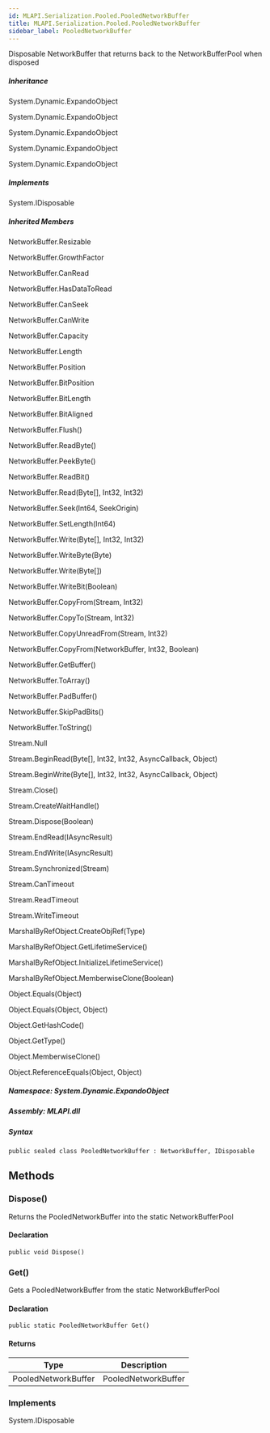 ```yaml
---  
id: MLAPI.Serialization.Pooled.PooledNetworkBuffer  
title: MLAPI.Serialization.Pooled.PooledNetworkBuffer
sidebar_label: PooledNetworkBuffer
---
```


<div class="markdown level0 summary">

Disposable NetworkBuffer that returns back to the NetworkBufferPool when
disposed

</div>

<div class="markdown level0 conceptual">

</div>

<div class="inheritance">

##### Inheritance

<div class="level0">

System.Dynamic.ExpandoObject

</div>

<div class="level1">

System.Dynamic.ExpandoObject

</div>

<div class="level2">

System.Dynamic.ExpandoObject

</div>

<div class="level3">

System.Dynamic.ExpandoObject

</div>

<div class="level4">

System.Dynamic.ExpandoObject

</div>

</div>

<div classs="implements">

##### Implements

<div>

System.IDisposable

</div>

</div>

<div class="inheritedMembers">

##### Inherited Members

<div>

NetworkBuffer.Resizable

</div>

<div>

NetworkBuffer.GrowthFactor

</div>

<div>

NetworkBuffer.CanRead

</div>

<div>

NetworkBuffer.HasDataToRead

</div>

<div>

NetworkBuffer.CanSeek

</div>

<div>

NetworkBuffer.CanWrite

</div>

<div>

NetworkBuffer.Capacity

</div>

<div>

NetworkBuffer.Length

</div>

<div>

NetworkBuffer.Position

</div>

<div>

NetworkBuffer.BitPosition

</div>

<div>

NetworkBuffer.BitLength

</div>

<div>

NetworkBuffer.BitAligned

</div>

<div>

NetworkBuffer.Flush()

</div>

<div>

NetworkBuffer.ReadByte()

</div>

<div>

NetworkBuffer.PeekByte()

</div>

<div>

NetworkBuffer.ReadBit()

</div>

<div>

NetworkBuffer.Read(Byte\[\], Int32, Int32)

</div>

<div>

NetworkBuffer.Seek(Int64, SeekOrigin)

</div>

<div>

NetworkBuffer.SetLength(Int64)

</div>

<div>

NetworkBuffer.Write(Byte\[\], Int32, Int32)

</div>

<div>

NetworkBuffer.WriteByte(Byte)

</div>

<div>

NetworkBuffer.Write(Byte\[\])

</div>

<div>

NetworkBuffer.WriteBit(Boolean)

</div>

<div>

NetworkBuffer.CopyFrom(Stream, Int32)

</div>

<div>

NetworkBuffer.CopyTo(Stream, Int32)

</div>

<div>

NetworkBuffer.CopyUnreadFrom(Stream, Int32)

</div>

<div>

NetworkBuffer.CopyFrom(NetworkBuffer, Int32, Boolean)

</div>

<div>

NetworkBuffer.GetBuffer()

</div>

<div>

NetworkBuffer.ToArray()

</div>

<div>

NetworkBuffer.PadBuffer()

</div>

<div>

NetworkBuffer.SkipPadBits()

</div>

<div>

NetworkBuffer.ToString()

</div>

<div>

Stream.Null

</div>

<div>

Stream.BeginRead(Byte\[\], Int32, Int32, AsyncCallback, Object)

</div>

<div>

Stream.BeginWrite(Byte\[\], Int32, Int32, AsyncCallback, Object)

</div>

<div>

Stream.Close()

</div>

<div>

Stream.CreateWaitHandle()

</div>

<div>

Stream.Dispose(Boolean)

</div>

<div>

Stream.EndRead(IAsyncResult)

</div>

<div>

Stream.EndWrite(IAsyncResult)

</div>

<div>

Stream.Synchronized(Stream)

</div>

<div>

Stream.CanTimeout

</div>

<div>

Stream.ReadTimeout

</div>

<div>

Stream.WriteTimeout

</div>

<div>

MarshalByRefObject.CreateObjRef(Type)

</div>

<div>

MarshalByRefObject.GetLifetimeService()

</div>

<div>

MarshalByRefObject.InitializeLifetimeService()

</div>

<div>

MarshalByRefObject.MemberwiseClone(Boolean)

</div>

<div>

Object.Equals(Object)

</div>

<div>

Object.Equals(Object, Object)

</div>

<div>

Object.GetHashCode()

</div>

<div>

Object.GetType()

</div>

<div>

Object.MemberwiseClone()

</div>

<div>

Object.ReferenceEquals(Object, Object)

</div>

</div>

##### **Namespace**: System.Dynamic.ExpandoObject

##### **Assembly**: MLAPI.dll

##### Syntax

    public sealed class PooledNetworkBuffer : NetworkBuffer, IDisposable

## Methods 

### Dispose()

<div class="markdown level1 summary">

Returns the PooledNetworkBuffer into the static NetworkBufferPool

</div>

<div class="markdown level1 conceptual">

</div>

#### Declaration

    public void Dispose()

### Get()

<div class="markdown level1 summary">

Gets a PooledNetworkBuffer from the static NetworkBufferPool

</div>

<div class="markdown level1 conceptual">

</div>

#### Declaration

    public static PooledNetworkBuffer Get()

#### Returns

| Type                | Description         |
|---------------------|---------------------|
| PooledNetworkBuffer | PooledNetworkBuffer |

### Implements

<div>

System.IDisposable

</div>
